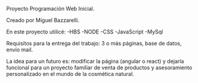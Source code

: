 Proyecto Programación Web Inicial.

Creado por Miguel Bazzarelli.

En este proyecto utilicé:
-HBS
-NODE
-CSS
-JavaScript
-MySql

Requisitos para la entrega del trabajo: 3 o más páginas, base de datos, envío mail.

La idea para un futuro es: modificar la página (angular o react) y dejarla funcional para un proyecto familiar
de venta de productos y asesoramiento personalizado en el mundo de la cosmética natural.
